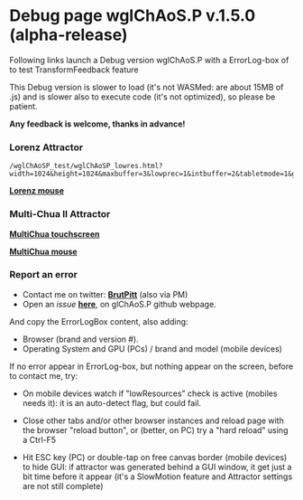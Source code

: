 # Debug page wglChAoS.P v.1.5.0 (alpha-release)

Following links launch a Debug version wglChAoS.P with a ErrorLog-box of to test TransformFeedback feature

This Debug version is slower to load (it's not WASMed: are about 15MB of .js) and is slower also to execute code (it's not optimized), so please be patient.

**Any feedback is welcome, thanks in advance!**

### Lorenz Attractor

    /wglChAoSP_test/wglChAoSP_lowres.html?width=1024&height=1024&maxbuffer=3&lowprec=1&intbuffer=2&tabletmode=1&glowOFF=1&lightGUI=2&Attractor=ChaoticAttractors/LorenzSM5.sca)

[**Lorenz mouse**](https://brutpitt.github.io/glChAoS.P/wglChAoSP_test/wglChAoSP_lowres.html?width=1024&height=1024&maxbuffer=3&lowprec=1&intbuffer=2&tabletmode=0&glowOFF=1&lightGUI=0&Attractor=ChaoticAttractors/LorenzSM5.sca)

### Multi-Chua II Attractor

[**MultiChua touchscreen**](https://brutpitt.github.io/glChAoS.P/wglChAoSP_test/wglChAoSP_lowres.html?width=1024&height=1024&maxbuffer=3&lowprec=1&intbuffer=2&tabletmode=1&glowOFF=1&lightGUI=2&Attractor=ChaoticAttractors/MultiChuaIISM.sca)

[**MultiChua mouse**](https://brutpitt.github.io/glChAoS.P/wglChAoSP_test/wglChAoSP_lowres.html?width=1024&height=1024&maxbuffer=3&lowprec=1&intbuffer=2&tabletmode=0&glowOFF=1&lightGUI=0&Attractor=ChaoticAttractors/MultiChuaIISM.sca)


### Report an error
- Contact me on twitter: [**BrutPitt**](https://twitter.com/BrutPitt) (also via PM)
- Open an *issue* [**here**](https://github.com/BrutPitt/glChAoS.P/issues), on glChAoS.P github webpage.

And copy the ErrorLogBox content, also adding: 
- Browser (brand and version #).
- Operating System and GPU (PCs) / brand and model (mobile devices)



If no error appear in ErrorLog-box, but nothing appear on the screen, before to contact me, try:

- On mobile devices watch if "lowResources" check is active (mobiles needs it): it is an auto-detect flag, but could fail.

- Close other tabs and/or other browser instances and reload page with the browser "reload button", or (better, on PC) try a "hard reload" using a Ctrl-F5

- Hit ESC key (PC) or double-tap on free canvas border (mobile devices) to hide GUI: if attractor was generated behind a GUI window, it get just a bit time before it appear (it's a SlowMotion feature and Attractor settings are not still complete)


